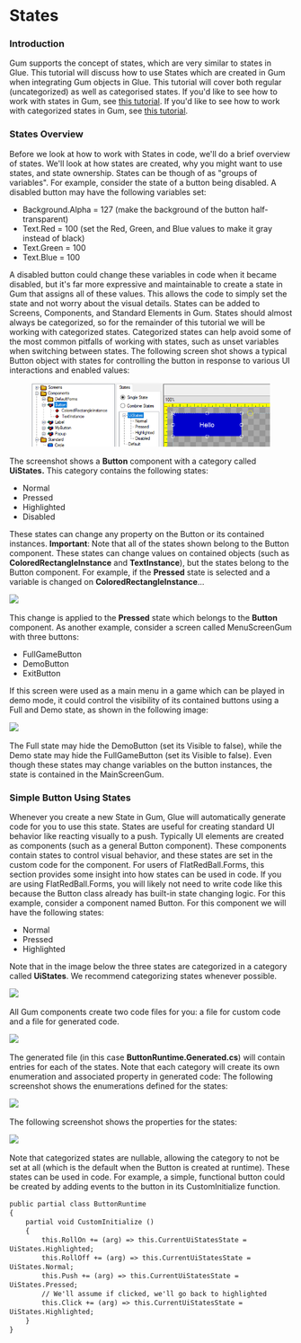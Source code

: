 # States

### Introduction

Gum supports the concept of states, which are very similar to states in Glue. This tutorial will discuss how to use States which are created in Gum when integrating Gum objects in Glue. This tutorial will cover both regular (uncategorized) as well as categorised states. If you'd like to see how to work with states in Gum, see [this tutorial](http://vchelaru.github.io/Gum/tutorials/Usage%20Guide%20\_%20States.html). If you'd like to see how to work with categorized states in Gum, see [this tutorial](http://vchelaru.github.io/Gum/tutorials/Usage%20Guide%20\_%20State%20Categories.html).

### States Overview

Before we look at how to work with States in code, we'll do a brief overview of states. We'll look at how states are created, why you might want to use states, and state ownership. States can be though of as "groups of variables". For example, consider the state of a button being disabled. A disabled button may have the following variables set:

* Background.Alpha = 127 (make the background of the button half-transparent)
* Text.Red = 100 (set the Red, Green, and Blue values to make it gray instead of black)
* Text.Green = 100
* Text.Blue = 100

A disabled button could change these variables in code when it became disabled, but it's far more expressive and maintainable to create a state in Gum that assigns all of these values. This allows the code to simply set the state and not worry about the visual details. States can be added to Screens, Components, and Standard Elements in Gum. States should almost always be categorized, so for the remainder of this tutorial we will be working with categorized states. Categorized states can help avoid some of the most common pitfalls of working with states, such as unset variables when switching between states. The following screen shot shows a typical Button object with states for controlling the button in response to various UI interactions and enabled values:

<figure><img src="../../media/2019-01-img_5c46551c3c3e3-e1548113244713.png" alt=""><figcaption></figcaption></figure>

The screenshot shows a **Button** component with a category called **UiStates.** This category contains the following states:

* Normal
* Pressed
* Highlighted
* Disabled

These states can change any property on the Button or its contained instances. **Important**: Note that all of the states shown belong to the Button component. These states can change values on contained objects (such as **ColoredRectangleInstance** and **TextInstance**), but the states belong to the Button component. For example, if the **Pressed** state is selected and a variable is changed on **ColoredRectangleInstance**...

![](../../media/2019-01-img\_5c469f61080fc.png)

This change is applied to the **Pressed** state which belongs to the **Button** component. As another example, consider a screen called MenuScreenGum with three buttons:

* FullGameButton
* DemoButton
* ExitButton

If this screen were used as a main menu in a game which can be played in demo mode, it could control the visibility of its contained buttons using a Full and Demo state, as shown in the following image:

![](../../media/2019-01-img\_5c46a3a71db22.png)

The Full state may hide the DemoButton (set its Visible to false), while the Demo state may hide the FullGameButton (set its Visible to false). Even though these states may change variables on the button instances, the state is contained in the MainScreenGum.

### Simple Button Using States

Whenever you create a new State in Gum, Glue will automatically generate code for you to use this state. States are useful for creating standard UI behavior like reacting visually to a push. Typically UI elements are created as components (such as a general Button component). These components contain states to control visual behavior, and these states are set in the custom code for the component. For users of FlatRedBall.Forms, this section provides some insight into how states can be used in code. If you are using FlatRedBall.Forms, you will likely not need to write code like this because the Button class already has built-in state changing logic. For this example, consider a component named Button. For this component we will have the following states:

* Normal
* Pressed
* Highlighted

Note that in the image below the three states are categorized in a category called **UiStates**. We recommend categorizing states whenever possible.

![](../../media/2019-01-img\_5c4221d8f2808.png)

All Gum components create two code files for you: a file for custom code and a file for generated code.

![](../../media/2019-01-img\_5c4223b550fb6.png)

The generated file (in this case **ButtonRuntime.Generated.cs**) will contain entries for each of the states. Note that each category will create its own enumeration and associated property in generated code: The following screenshot shows the enumerations defined for the states:

![](../../media/2019-01-img\_5c4223faa1673.png)

The following screenshot shows the properties for the states:

![](../../media/2019-01-img\_5c422446353d2.png)

Note that categorized states are nullable, allowing the category to not be set at all (which is the default when the Button is created at runtime). These states can be used in code. For example, a simple, functional button could be created by adding events to the button in its CustomInitialize function.

```lang:c#
public partial class ButtonRuntime
{
    partial void CustomInitialize () 
    {
        this.RollOn += (arg) => this.CurrentUiStatesState = UiStates.Highlighted;
        this.RollOff += (arg) => this.CurrentUiStatesState = UiStates.Normal;
        this.Push += (arg) => this.CurrentUiStatesState = UiStates.Pressed;
        // We'll assume if clicked, we'll go back to highlighted
        this.Click += (arg) => this.CurrentUiStatesState = UiStates.Highlighted;
    }
}
```
